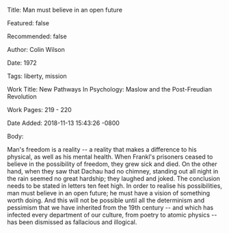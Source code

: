 Title: Man must believe in an open future

Featured: false

Recommended: false

Author: Colin Wilson

Date: 1972

Tags: liberty, mission

Work Title: New Pathways In Psychology: Maslow and the Post-Freudian Revolution

Work Pages:  219 - 220

Date Added: 2018-11-13 15:43:26 -0800

Body:

Man's freedom is a reality -- a reality that makes a difference to his physical, as well as his mental health. When Frankl's prisoners ceased to believe in the possibility of freedom, they grew sick and died. On the other hand, when they saw that Dachau had no chimney, standing out all night in the rain seemed no great hardship; they laughed and joked. The conclusion needs to be stated in letters ten feet high. In order to realise his possibilities, man must believe in an open future; he must have a vision of something worth doing. And this will not be possible until all the determinism and pessimism that we have inherited from the 19th century -- and which has infected every department of our culture, from poetry to atomic physics -- has been dismissed as fallacious and illogical. 


